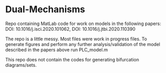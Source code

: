 # Dual-Mechanisms
Repo containing MatLab code for work on models in the following papers:
DOI: 10.1016/j.isci.2020.101062, DOI: 10.1016/j.jtbi.2020.110390

The repo is a little messy. Most files were work in progress files. 
To generate figures and perform any further analysis/validation of the 
model described in the papers above run PLC_model.m

This repo does not contain the codes for generating bifurcation diagrams/sets.
